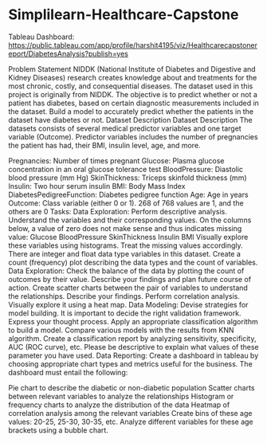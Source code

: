﻿# Simplilearn-Healthcare-Capstone

Tableau Dashboard:
https://public.tableau.com/app/profile/harshit4195/viz/Healthcarecapstonereport/DiabetesAnalysis?publish=yes

Problem Statement
NIDDK (National Institute of Diabetes and Digestive and Kidney Diseases) research creates knowledge about and treatments for the most chronic, costly, and consequential diseases.
The dataset used in this project is originally from NIDDK. The objective is to predict whether or not a patient has diabetes, based on certain diagnostic measurements included in the dataset.
Build a model to accurately predict whether the patients in the dataset have diabetes or not. Dataset Description
Dataset Description
The datasets consists of several medical predictor variables and one target variable (Outcome). Predictor variables includes the number of pregnancies the patient has had, their BMI, insulin level, age, and more.

Pregnancies: Number of times pregnant
Glucose: Plasma glucose concentration in an oral glucose tolerance test
BloodPressure: Diastolic blood pressure (mm Hg)
SkinThickness: Triceps skinfold thickness (mm)
Insulin: Two hour serum insulin
BMI: Body Mass Index
DiabetesPedigreeFunction: Diabetes pedigree function
Age: Age in years
Outcome: Class variable (either 0 or 1). 268 of 768 values are 1, and the others are 0
Tasks:
Data Exploration:
Perform descriptive analysis. Understand the variables and their corresponding values. On the columns below, a value of zero does not make sense and thus indicates missing value:
Glucose
BloodPressure
SkinThickness
Insulin
BMI
Visually explore these variables using histograms. Treat the missing values accordingly.
There are integer and float data type variables in this dataset. Create a count (frequency) plot describing the data types and the count of variables.
Data Exploration:
Check the balance of the data by plotting the count of outcomes by their value. Describe your findings and plan future course of action.
Create scatter charts between the pair of variables to understand the relationships. Describe your findings.
Perform correlation analysis. Visually explore it using a heat map.
Data Modeling:
Devise strategies for model building. It is important to decide the right validation framework. Express your thought process.
Apply an appropriate classification algorithm to build a model. Compare various models with the results from KNN algorithm.
Create a classification report by analyzing sensitivity, specificity, AUC (ROC curve), etc. Please be descriptive to explain what values of these parameter you have used.
Data Reporting:
Create a dashboard in tableau by choosing appropriate chart types and metrics useful for the business. The dashboard must entail the following:

Pie chart to describe the diabetic or non-diabetic population
Scatter charts between relevant variables to analyze the relationships
Histogram or frequency charts to analyze the distribution of the data
Heatmap of correlation analysis among the relevant variables
Create bins of these age values: 20-25, 25-30, 30-35, etc. Analyze different variables for these age brackets using a bubble chart.
